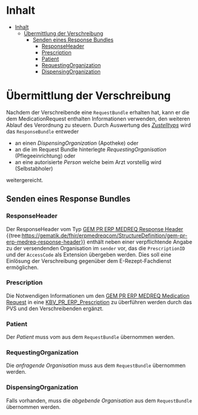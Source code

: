 # Inhalt

- [Inhalt](#inhalt)
  - [Übermittlung der Verschreibung](#Übermittlung-der-Verschreibung)
    - [Senden eines Response Bundles](#Senden-eines-Response-Bundles)
      - [ResponseHeader](#ResponseHeader)
      - [Prescription](#Prescription)
      - [Patient](Patient)
      - [RequestingOrganization](#RequestingOrganization)
      - [DispensingOrganization](#DispensingOrganization)

# Übermittlung der Verschreibung

Nachdem der Verschreibende eine `RequestBundle` erhalten hat, kann er die dem MedicationRequest enthalten Informationen verwenden, den weiteren Ablauf des Verordnung zu steuern. Durch Auswertung des  [_Zustelltyps_](https://simplifier.net/erezept-medicationrequest-communication/prescriptiondeliverytypecs) wird das `ResponseBundle` entweder
- an einen  _DispensingOrganization_  (Apotheke) oder
- an die im Request Bundle hinterlegte  _RequestingOrganisation_  (Pflegeeinrichtung) oder
- an eine autorisierte  _Person_  welche beim Arzt vorstellig wird (Selbstabholer)

weitergereicht.

## Senden eines Response Bundles

### ResponseHeader

Der ResponseHeader vom Typ [GEM PR ERP MEDREQ Response Header](https://simplifier.net/erezept-medicationrequest-communication/gem_pr_erp_medreq_responseheader)
{{tree:https://gematik.de/fhir/erpmedreqcom/StructureDefinition/gem-pr-erp-medreq-response-header}} enthält neben einer verpflichtende Angabe zu der versendenden Organisation im `sender` vor, das die `PrescriptionID` und der `AccessCode` als Extension übergeben werden.
Dies soll eine Einlösung der Verschreibung gegenüber dem E-Rezept-Fachdienst ermöglichen.

### Prescription

Die Notwendigen Informationen um den [GEM PR ERP MEDREQ Medication Request](https://simplifier.net/erezept-medicationrequest-communication/gem_pr_erp_medreq_medicationrequest)  in eine [KBV_PR_ERP_Prescription](https://simplifier.net/erezept/kbvprerpprescription) zu überführen werden durch das PVS und den Verschreibenden ergänzt.

### Patient

Der _Patient_ muss vom aus dem `RequestBundle` übernommen werden.

### RequestingOrganization

Die _anfragende Organisation_ muss aus dem `RequestBundle` übernommen werden.

### DispensingOrganization

Falls vorhanden, muss die _abgebende Organisation_ aus dem `RequestBundle` übernommen werden.
